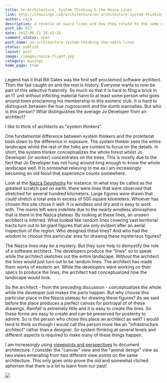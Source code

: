 ```yaml
---
title: On Architecture, System Thinking & the Nazca Lines
link: http://itmusings.com/architecture/on-architecture-system-thinking-the-nazca-lines
author: raja
description: a reverie on nazca lines and how they relate to the same overall picture that we want as architects
post_id: 827
date: 2012-06-21 18:43:15
comment_status: open
post_name: on-architecture-system-thinking-the-nazca-lines
status: publish
layout: post
image: /images/nazca-flight.jpg
category: musings
home_page: true
---
```


Legend has it that Bill Gates was the first self proclaimed software architect. Then the fad caught on and the rest is history. Everyone wants to now be part of this selective fraternity. So much so that it is hard to fling a brick in an IT unit without inflicting material harm to at least some person who goes around town proclaiming his membership to this esoteric club. It is hard to distinguish between the true cognoscenti and the dumb wannabes. But who is this person? What distinguishes the average Jo Developer from an architect?

I like to think of architects as "system thinkers".

One fundamental difference between system thinkers and the proletariat boils down to the difference in exposure. The system thinker sees the entire landscape whilst the rest of the folks are content to focus on the details. In short, the system thinker conceptualizes the whole forest whilst Jo Developer (or worker) concentrates on the trees. This is mostly due to the fact that Jo Developer has not hung around long enough to know the whole landscape well. It is somewhat relieving to me as I am increasingly becoming an old fossil that experience counts somewhere.

Look at the [Nazca Geoglyphs](http://en.wikipedia.org/wiki/Nazca_Lines) for instance. In what may be called as the greatest scratch pad on earth, there were lines that were observed that stretched for several hundred kilometers. Large figures were drawn that could stretch a total area in excess of 500 square kilometers. Whoever has chosen this site chose it well. It is windless and dry and is easy to work with. The marks left were indelible due to the nearly windless atmosphere that is there in the Nazca plateau. By looking at these lines, an unseen architect is inferred. What looked like random lines covering vast territorial tracts turn out to be giant figures that are only evident after an aerial inspection of the region. Who designed these lines? And who had the wisdom to choose this particular area for drawing these mysterious figures?

The Nazca lines may be a mystery. But they sure help to demystify the role of a software architect. The developers produce the "lines" so to speak while the architect sketches out the entire landscape. Without the architect the lines would just turn out to be random lines. The architect has made them works of esoteric art. While the developers were working on their specs to produce the lines, the architect had conceptualized how the landscape would look.

So the architect - from the preceding discussion - conceptualizes the whole while the developer just makes the parts happen. But why choose this particular place in the Nazca plateau for drawing these figures? As we said before the place produces a perfect canvas for portrayal of of these drawings. Rainfall is extremely little and it is easy to create the lines. So these forms are easy to create and can be preserved for posterity to admire. So is the person who chose this place an architect as well? I would tend to think so though I would call this person more like an "infrastructure architect" rather than a designer. So system thinking at several levels and different aspects is required to make many of these things happen.

I am increasingly using [viewpoints and perspectives](www.viewpoints-and-perspectives.info/) to document architecture. I consider the "canvas" view and the "animal design" view as two views emanating from two different view points on the same architecture. This only goes onto prove the old and somewhat cliched aphorism that there is a lot to learn from our past!

![](/images/2012/06/DownloadedFile.jpeg)

